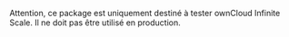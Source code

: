 Attention, ce package est uniquement destiné à tester ownCloud Infinite Scale. Il ne doit pas être utilisé en production.